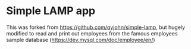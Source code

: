 # Simple LAMP app
This was forked from https://github.com/qyjohn/simple-lamp, but hugely modified to read and print out employees from the famous employees sample database (https://dev.mysql.com/doc/employee/en/)
